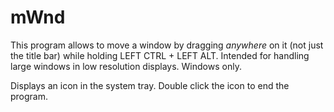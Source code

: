 # mWnd

This program allows to move a window by dragging *anywhere* on it (not just the title bar) while holding LEFT CTRL + LEFT ALT.
Intended for handling large windows in low resolution displays.
Windows only.

Displays an icon in the system tray.
Double click the icon to end the program.
